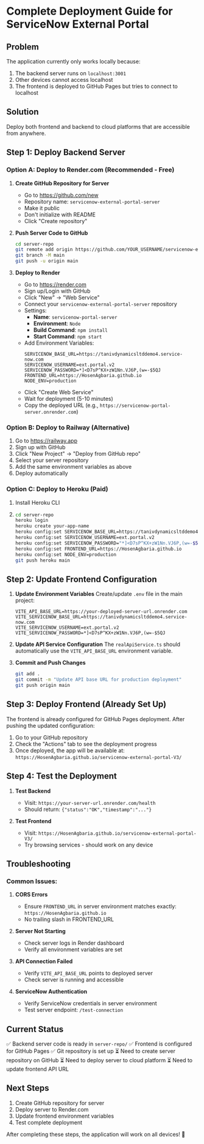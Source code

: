 # Complete Deployment Guide for ServiceNow External Portal

## Problem
The application currently only works locally because:
1. The backend server runs on `localhost:3001` 
2. Other devices cannot access localhost
3. The frontend is deployed to GitHub Pages but tries to connect to localhost

## Solution
Deploy both frontend and backend to cloud platforms that are accessible from anywhere.

## Step 1: Deploy Backend Server

### Option A: Deploy to Render.com (Recommended - Free)

1. **Create GitHub Repository for Server**
   - Go to https://github.com/new
   - Repository name: `servicenow-external-portal-server`
   - Make it public
   - Don't initialize with README
   - Click "Create repository"

2. **Push Server Code to GitHub**
   ```bash
   cd server-repo
   git remote add origin https://github.com/YOUR_USERNAME/servicenow-external-portal-server.git
   git branch -M main
   git push -u origin main
   ```

3. **Deploy to Render**
   - Go to https://render.com
   - Sign up/Login with GitHub
   - Click "New" → "Web Service"
   - Connect your `servicenow-external-portal-server` repository
   - Settings:
     - **Name**: `servicenow-portal-server`
     - **Environment**: `Node`
     - **Build Command**: `npm install`
     - **Start Command**: `npm start`
   - Add Environment Variables:
     ```
     SERVICENOW_BASE_URL=https://tanivdynamicsltddemo4.service-now.com
     SERVICENOW_USERNAME=ext.portal.v2
     SERVICENOW_PASSWORD=*]<D7sP^KX+zW1Nn.VJ6P,(w=-$5QJ
     FRONTEND_URL=https://HosenAgbaria.github.io
     NODE_ENV=production
     ```
   - Click "Create Web Service"
   - Wait for deployment (5-10 minutes)
   - Copy the deployed URL (e.g., `https://servicenow-portal-server.onrender.com`)

### Option B: Deploy to Railway (Alternative)

1. Go to https://railway.app
2. Sign up with GitHub
3. Click "New Project" → "Deploy from GitHub repo"
4. Select your server repository
5. Add the same environment variables as above
6. Deploy automatically

### Option C: Deploy to Heroku (Paid)

1. Install Heroku CLI
2. ```bash
   cd server-repo
   heroku login
   heroku create your-app-name
   heroku config:set SERVICENOW_BASE_URL=https://tanivdynamicsltddemo4.service-now.com
   heroku config:set SERVICENOW_USERNAME=ext.portal.v2
   heroku config:set SERVICENOW_PASSWORD="*]<D7sP^KX+zW1Nn.VJ6P,(w=-$5QJ"
   heroku config:set FRONTEND_URL=https://HosenAgbaria.github.io
   heroku config:set NODE_ENV=production
   git push heroku main
   ```

## Step 2: Update Frontend Configuration

1. **Update Environment Variables**
   Create/update `.env` file in the main project:
   ```env
   VITE_API_BASE_URL=https://your-deployed-server-url.onrender.com
   VITE_SERVICENOW_BASE_URL=https://tanivdynamicsltddemo4.service-now.com
   VITE_SERVICENOW_USERNAME=ext.portal.v2
   VITE_SERVICENOW_PASSWORD=*]<D7sP^KX+zW1Nn.VJ6P,(w=-$5QJ
   ```

2. **Update API Service Configuration**
   The `realApiService.ts` should automatically use the `VITE_API_BASE_URL` environment variable.

3. **Commit and Push Changes**
   ```bash
   git add .
   git commit -m "Update API base URL for production deployment"
   git push origin main
   ```

## Step 3: Deploy Frontend (Already Set Up)

The frontend is already configured for GitHub Pages deployment. After pushing the updated configuration:

1. Go to your GitHub repository
2. Check the "Actions" tab to see the deployment progress
3. Once deployed, the app will be available at: `https://HosenAgbaria.github.io/servicenow-external-portal-V3/`

## Step 4: Test the Deployment

1. **Test Backend**
   - Visit: `https://your-server-url.onrender.com/health`
   - Should return: `{"status":"OK","timestamp":"..."}`

2. **Test Frontend**
   - Visit: `https://HosenAgbaria.github.io/servicenow-external-portal-V3/`
   - Try browsing services - should work on any device

## Troubleshooting

### Common Issues:

1. **CORS Errors**
   - Ensure `FRONTEND_URL` in server environment matches exactly: `https://HosenAgbaria.github.io`
   - No trailing slash in FRONTEND_URL

2. **Server Not Starting**
   - Check server logs in Render dashboard
   - Verify all environment variables are set

3. **API Connection Failed**
   - Verify `VITE_API_BASE_URL` points to deployed server
   - Check server is running and accessible

4. **ServiceNow Authentication**
   - Verify ServiceNow credentials in server environment
   - Test server endpoint: `/test-connection`

## Current Status

✅ Backend server code is ready in `server-repo/`
✅ Frontend is configured for GitHub Pages
✅ Git repository is set up
⏳ Need to create server repository on GitHub
⏳ Need to deploy server to cloud platform
⏳ Need to update frontend API URL

## Next Steps

1. Create GitHub repository for server
2. Deploy server to Render.com
3. Update frontend environment variables
4. Test complete deployment

After completing these steps, the application will work on all devices! 🚀